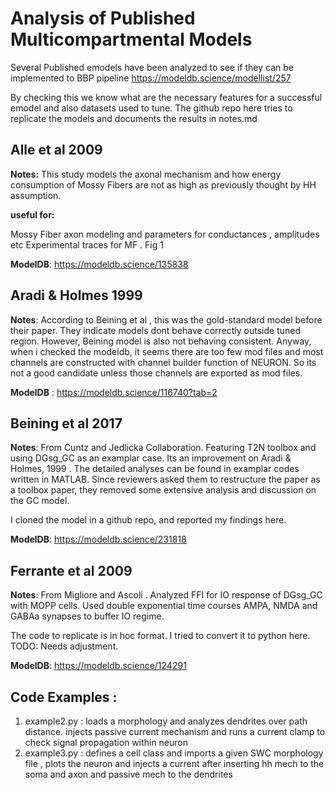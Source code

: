 # Analysis of Published Multicompartmental Models

Several Published emodels have been analyzed to see if they can be implemented to BBP pipeline
https://modeldb.science/modellist/257

By checking this we know what are the necessary features for a successful emodel and also datasets used to tune. The github repo here tries to replicate the models and documents the results in notes.md

 

## Alle et al 2009

**Notes:** This study models the axonal mechanism and how energy consumption of Mossy Fibers are not as high as previously thought by HH assumption.
 
**useful for:**

Mossy Fiber axon modeling and parameters for conductances , amplitudes etc
Experimental traces for MF . Fig 1
 
**ModelDB**: https://modeldb.science/135838

 

## Aradi & Holmes 1999
**Notes**: According to Beining et al , this was the gold-standard model before their paper. They indicate models dont behave correctly outside tuned region. However, Beining model is also not behaving consistent. Anyway, when i checked the modeldb, it seems there are too few mod files and most channels are constructed with channel builder function of NEURON. So its not a good candidate unless those channels are exported as mod files.

**ModelDB** : https://modeldb.science/116740?tab=2

 

## Beining et al 2017
**Notes**: From Cuntz and Jedlicka Collaboration. Featuring T2N toolbox and using DGsg_GC as an examplar case. Its an improvement on Aradi & Holmes, 1999 . The detailed analyses can be found in examplar codes written in MATLAB. Since reviewers asked them to restructure the paper as a toolbox paper, they removed some extensive analysis and discussion on the GC model.

I cloned the model in a github repo, and reported my findings here.

**ModelDB**: https://modeldb.science/231818 

 

## Ferrante et al 2009
**Notes**: From Migliore and Ascoli . Analyzed FFI for IO response of DGsg_GC with MOPP cells. Used double exponential time courses AMPA, NMDA and GABAa synapses to buffer IO regime.

The code to replicate is in hoc format. I tried to convert it to python here. TODO: Needs adjustment.

**ModelDB**: https://modeldb.science/124291 


## **Code Examples :**

1. example2.py : loads a morphology and analyzes dendrites over path distance. injects passive current mechanism and runs a current clamp to check signal propagation within neuron
2. example3.py : defines a cell class and imports a given SWC morphology file , plots the neuron and injects a current after inserting hh mech to the soma and axon and passive mech to the dendrites



